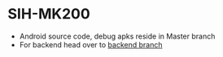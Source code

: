 # SIH-MK200

- Android source code, debug apks reside in Master branch
- For backend head over to [backend branch](https://github.com/ucalyptus/NC_SVCE_MK200_Stargazers/tree/backend)

